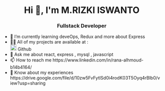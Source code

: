 <!DOCTYPE html>
<html lang="en">
<head>
    <meta charset="UTF-8">
    <meta http-equiv="X-UA-Compatible" content="IE=edge">
    <meta name="viewport" content="width=device-width, initial-scale=1.0">
    
</head>
<body>
<h1 align="center">Hi 👋, I'm M.RIZKI ISWANTO</h1>
<h3 align="center">Fullstack Developer</h3>
<ul>
    <li>
        🌱 I’m currently learning deveOps, Redux and more about Express
    </li>
    <li>
        <div>
        👨‍💻 All of my projects are available at :
    </div>
    <div> 
        <a><img src="https://i.postimg.cc/y8sd9BRm/Git-Hub-Mark-Light-120px-plus.png" width="20"/> Github</a>
    </div>
    </li>
    <li>
        💬 Ask me about react, express , mysql , javascript
    </li>
    <li>
        📫 How to reach me https://www.linkedin.com/in/rana-alhmoud-b14b4164/
    </li>
    <li>
        📄 Know about my experiences https://drive.google.com/file/d/10zw5FvFytlSd0i4rodK03T5Oyq4rBlb0/view?usp=sharing
    </li>
</ul>
</body>
</html>
